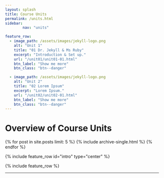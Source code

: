 ```yaml
---
layout: splash
title: Course Units
permalink: /units.html
sidebar:
        nav: "units"

feature_row:
  - image_path: /assets/images/jekyll-logo.png
    alt: "Unit 1"
    title: "01 Dr. Jekyll & Ms Ruby"
    excerpt: "Introduction & Set up."
    url: "/unit01/unit01-01.html"
    btn_label: "Show me more"
    btn_class: "btn--danger"

  - image_path: /assets/images/jekyll-logo.png
    alt: "Unit 2"
    title: "02 Lorem Ipsum"
    excerpt: "Lorem Ipsum."
    url: "/unit02/unit02-01.html"
    btn_label: "Show me more"
    btn_class: "btn--danger"
---
```


# Overview of Course Units

{% for post in site.posts limit: 5 %}
  {% include archive-single.html %}
{% endfor %}

{% include feature_row id="intro" type="center" %}

{% include feature_row %}

---

<!---
your comment goes here
and here
{% include units_page %}
-->
